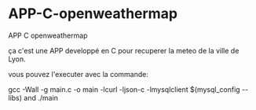 # APP-C-openweathermap
APP C openweathermap


ça c'est une APP developpé en C pour recuperer la meteo de la ville de Lyon.


vous pouvez l'executer avec la commande:

 gcc -Wall -g main.c -o main -lcurl -ljson-c -lmysqlclient $(mysql_config --libs) 
 and
./main
